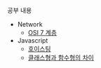 공부 내용
- Network
  - [OSI 7 계층](https://github.com/kbyunghoon/frontend_study/tree/master/OSI_7_Layer)
- Javascript
  - [호이스팅](https://github.com/kbyunghoon/frontend_study/blob/master/Hoisting/README.md)
  - [클래스형과 함수형의 차이](https://github.com/kbyunghoon/frontend_study/blob/master/Class_Function/README.md)